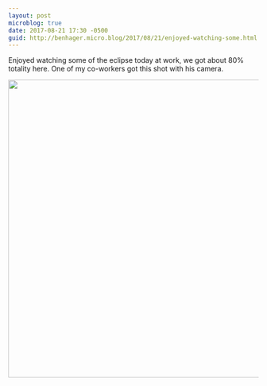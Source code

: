 ```yaml
---
layout: post
microblog: true
date: 2017-08-21 17:30 -0500
guid: http://benhager.micro.blog/2017/08/21/enjoyed-watching-some.html
---
```

Enjoyed watching some of the eclipse today at work, we got about 80% totality here. One of my co-workers got this shot with his camera.

<img src="http://hager.blog/uploads/2017/24c0df8bf3.jpg" width="600" height="600" />
